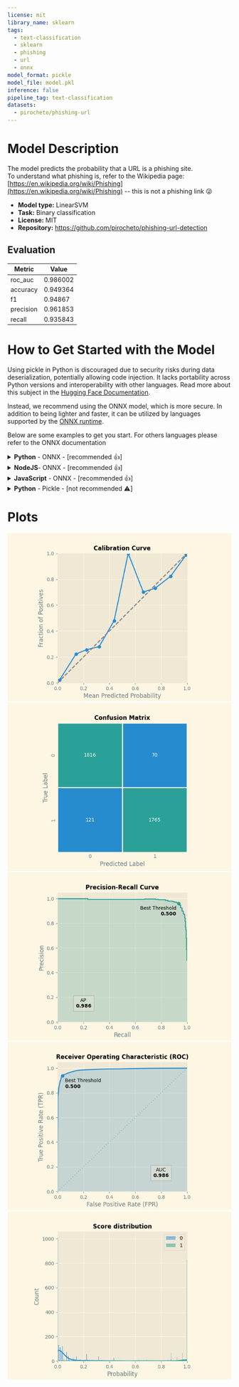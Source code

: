 ```yaml
---
license: mit
library_name: sklearn
tags:
  - text-classification
  - sklearn
  - phishing
  - url
  - onnx
model_format: pickle
model_file: model.pkl
inference: false
pipeline_tag: text-classification
datasets:
  - pirocheto/phishing-url
---
```


# Model Description

The model predicts the probability that a URL is a phishing site.  
To understand what phishing is, refer to the Wikipedia page:  
[https://en.wikipedia.org/wiki/Phishing](https://en.wikipedia.org/wiki/Phishing)
-- this is not a phishing link 😜

- **Model type:** LinearSVM
- **Task:** Binary classification
- **License:** MIT
- **Repository:** https://github.com/pirocheto/phishing-url-detection

## Evaluation

| Metric    | Value    |
| --------- | -------- |
| roc_auc   | 0.986002 |
| accuracy  | 0.949364 |
| f1        | 0.94867  |
| precision | 0.961853 |
| recall    | 0.935843 |

# How to Get Started with the Model

Using pickle in Python is discouraged due to security risks during data deserialization, potentially allowing code injection.
It lacks portability across Python versions and interoperability with other languages.
Read more about this subject in the [Hugging Face Documentation](https://huggingface.co/docs/hub/security-pickle).

Instead, we recommend using the ONNX model, which is more secure.
In addition to being lighter and faster, it can be utilized by languages supported by the [ONNX runtime](https://onnxruntime.ai/docs/get-started/).

Below are some examples to get you start. For others languages please refer to the ONNX documentation

<details>
  <summary><b>Python</b> - ONNX - [recommended 👍]
  </summary>

```python
import numpy as np
import onnxruntime
from huggingface_hub import hf_hub_download

REPO_ID = "pirocheto/phishing-url-detection"
FILENAME = "model.onnx"
model_path = hf_hub_download(repo_id=REPO_ID, filename=FILENAME)

# Initializing the ONNX Runtime session with the pre-trained model
sess = onnxruntime.InferenceSession(
    model_path,
    providers=["CPUExecutionProvider"],
)

urls = [
    "https://en.wikipedia.org/wiki/Phishing",
    "http//weird-website.com",
]
inputs = np.array(urls, dtype="str")

# Using the ONNX model to make predictions on the input data
results = sess.run(None, {"inputs": inputs})[1]

for url, proba in zip(urls, results):
    print(f"URL: {url}")
    print(f"Likelihood of being a phishing site: {proba[1] * 100:.2f} %")
    print("----")



```

</details>

<details>
  <summary><b>NodeJS</b>- ONNX - [recommended 👍]</summary>

```javascript
const ort = require("onnxruntime-node");

async function main() {
  try {
    // Make sure you have downloaded the model.onnx
    // Creating an ONNX inference session with the specified model
    const model_path = "./model.onnx";
    const session = await ort.InferenceSession.create(model_path);

    const urls = [
      "https://en.wikipedia.org/wiki/Phishing",
      "http//weird-website.com",
    ];

    // Creating an ONNX tensor from the input data
    const tensor = new ort.Tensor("string", urls, [urls.length]);

    // Executing the inference session with the input tensor
    const results = await session.run({ inputs: tensor });
    const probas = results["probabilities"].data;

    // Displaying results for each URL
    urls.forEach((url, index) => {
      const proba = probas[index * 2 + 1];
      const percent = (proba * 100).toFixed(2);

      console.log(`URL: ${url}`);
      console.log(`Likelihood of being a phishing site: ${percent}%`);
      console.log("----");
    });
  } catch (e) {
    console.log(`failed to inference ONNX model: ${e}.`);
  }
}

main();
```

</details>

<details>
  <summary><b>JavaScript</b> - ONNX - [recommended 👍]</summary>

```html
<!DOCTYPE html>
<html>
  <header>
    <title>Get Started with JavaScript</title>
  </header>
  <body>
    <!-- import ONNXRuntime Web from CDN -->
    <script src="https://cdn.jsdelivr.net/npm/onnxruntime-web/dist/ort.min.js"></script>
    <script>
      // use an async context to call onnxruntime functions.
      async function main() {
        try {
          const model_path = "./model.onnx";
          const session = await ort.InferenceSession.create(model_path);

          const urls = [
            "https://en.wikipedia.org/wiki/Phishing",
            "http//weird-website.com",
          ];

          // Creating an ONNX tensor from the input data
          const tensor = new ort.Tensor("string", urls, [urls.length]);

          // Executing the inference session with the input tensor
          const results = await session.run({ inputs: tensor });
          const probas = results["probabilities"].data;

          // Displaying results for each URL
          urls.forEach((url, index) => {
            const proba = probas[index * 2 + 1];
            const percent = (proba * 100).toFixed(2);

            document.write(`URL: ${url} <br>`);
            document.write(
              `Likelihood of being a phishing site: ${percent} % <br>`
            );
            document.write("---- <br>");
          });
        } catch (e) {
          document.write(`failed to inference ONNX model: ${e}.`);
        }
      }
      main();
    </script>
  </body>
</html>
```

</details>

<details>
  <summary><b>Python</b> - Pickle - [not recommended ⚠️]</summary>

```python
import joblib
from huggingface_hub import hf_hub_download

REPO_ID = "pirocheto/phishing-url-detection"
FILENAME = "model.pkl"

# Download the model from the Hugging Face Model Hub
model_path = hf_hub_download(repo_id=REPO_ID, filename=FILENAME)

urls = [
    "https://en.wikipedia.org/wiki/Phishing",
    "http//weird-website.com",
]

# Load the downloaded model using joblib
model = joblib.load(model_path)

# Predict probabilities for each URL
probas = model.predict_proba(urls)

for url, proba in zip(urls, probas):
    print(f"URL: {url}")
    print(f"Likelihood of being a phishing site: {proba[1] * 100:.2f} %")
    print("----")

```

</details>

# Plots

![calibration curve](../images/calibration_curve.png)
![confusion matrix](../images/confusion_matrix.png)
![precision recall curve](../images/precision_recall_curve.png)
![roc curve](../images/roc_curve.png)
![score distribution](../images/score_distribution.png)
